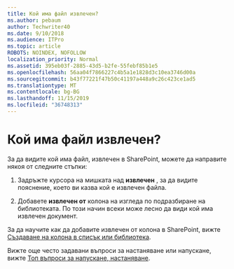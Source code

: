 ```yaml
---
title: Кой има файл извлечен?
ms.author: pebaum
author: Techwriter40
ms.date: 9/10/2018
ms.audience: ITPro
ms.topic: article
ROBOTS: NOINDEX, NOFOLLOW
localization_priority: Normal
ms.assetid: 395eb03f-2885-43d5-b2fe-55febf85b1e5
ms.openlocfilehash: 56aa04f7866227c4b5a1e1828d3c10ea3746d00a
ms.sourcegitcommit: b43f77221f47b50c41197a448a9c26c423ce1ad5
ms.translationtype: MT
ms.contentlocale: bg-BG
ms.lasthandoff: 11/15/2019
ms.locfileid: "36748313"
---
```

# <a name="who-has-a-file-checked-out"></a>Кой има файл извлечен?

За да видите кой има файл, извлечен в SharePoint, можете да направите някоя от следните стъпки:
  
1. Задръжте курсора на мишката над **извлечен** , за да видите пояснение, което ви казва кой е извлечен файла. 
    
2. Добавете **извлечен от** колона на изгледа по подразбиране на библиотеката. По този начин всеки може лесно да види кой има извлечен документ. 
    
За да научите как да добавите извлечен от колона в SharePoint, вижте [Създаване на колона в списък или библиотека](https://go.microsoft.com/fwlink/?linkid=2019591). 
  
Вижте още често задавани въпроси за настаняване или напускане, вижте [Топ въпроси за напускане, настаняване](https://go.microsoft.com/fwlink/?linkid=2018786).
  


